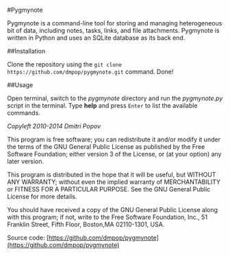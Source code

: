 #Pygmynote

Pygmynote is a command-line tool for storing and managing heterogeneous bit of data, including notes, tasks, links, and file attachments. Pygmynote is written in Python and uses an SQLite database as its back end.

##Installation

Clone the repository using the `git clone https://github.com/dmpop/pygmynote.git` command. Done!

##Usage

Open terminal, switch to the *pygmynote* directory and run the _pygmynote.py_ script in the terminal. Type __help__ and press `Enter` to list the available commands.

_Copyleft 2010-2014 Dmitri Popov_

This program is free software; you can redistribute it and/or modify it under the terms of the GNU General Public License as published by the Free Software Foundation; either version 3 of the License, or (at your option) any later version.

This program is distributed in the hope that it will be useful, but WITHOUT ANY WARRANTY; without even the implied warranty of MERCHANTABILITY or FITNESS FOR A PARTICULAR PURPOSE.  See the GNU General Public License for more details.

You should have received a copy of the GNU General Public License along with this program; if not, write to the Free Software Foundation, Inc., 51 Franklin Street, Fifth Floor, Boston,MA 02110-1301, USA.

Source code: [https://github.com/dmpop/pygmynote](https://github.com/dmpop/pygmynote)
